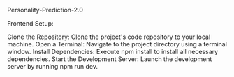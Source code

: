 Personality-Prediction-2.0

Frontend Setup:

Clone the Repository: 
Clone the project's code repository to your local machine.
Open a Terminal: 
Navigate to the project directory using a terminal window.
Install Dependencies:
Execute npm install to install all necessary dependencies.
Start the Development Server: 
Launch the development server by running npm run dev.
